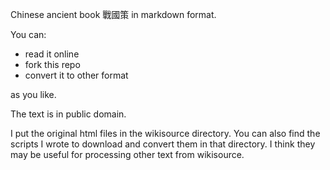 Chinese ancient book 戰國策 in markdown format.

You can:

- read it online
- fork this repo
- convert it to other format

as you like.

The text is in public domain.

I put the original html files in the wikisource directory.
You can also find the scripts I wrote to download and convert them in that directory.
I think they may be useful for processing other text from wikisource.  

